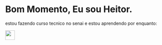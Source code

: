 <head>
  <link rel="stylesheet" type='text/css' href="https://cdn.jsdelivr.net/gh/devicons/devicon@latest/devicon.min.css" />
</head>

<h1>
  Bom Momento, Eu sou Heitor.
</h1>
<p>
  estou fazendo curso tecnico no senai e estou aprendendo por enquanto:
  <br>
</p>
<img class="icones" src="https://cdn.jsdelivr.net/gh/devicons/devicon@latest/icons/css3/css3-plain-wordmark.svg" width="30px" />

